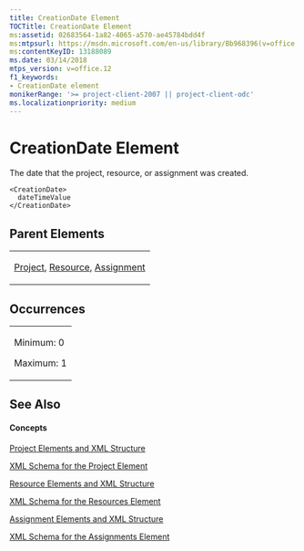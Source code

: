 ```yaml
---
title: CreationDate Element
TOCTitle: CreationDate Element
ms:assetid: 02683564-1a82-4065-a570-ae45784bdd4f
ms:mtpsurl: https://msdn.microsoft.com/en-us/library/Bb968396(v=office.12)
ms:contentKeyID: 13188089
ms.date: 03/14/2018
mtps_version: v=office.12
f1_keywords:
- CreationDate element
monikerRange: '>= project-client-2007 || project-client-odc'
ms.localizationpriority: medium
---
```


# CreationDate Element




The date that the project, resource, or assignment was created.

    <CreationDate>
      dateTimeValue
    </CreationDate>

## Parent Elements

<table>
<colgroup>
<col style="width: 100%" />
</colgroup>
<tbody>
<tr class="odd">
<td><p><a href="project-element.md">Project</a>, <a href="resource-element.md">Resource</a>, <a href="assignment-element.md">Assignment</a></p></td>
</tr>
</tbody>
</table>

## Occurrences

<table>
<colgroup>
<col style="width: 100%" />
</colgroup>
<tbody>
<tr class="odd">
<td><p>Minimum: 0</p>
<p>Maximum: 1</p></td>
</tr>
</tbody>
</table>

## See Also

#### Concepts

[Project Elements and XML Structure](project-elements-and-xml-structure.md)

[XML Schema for the Project Element](xml-schema-for-the-project-element.md)

[Resource Elements and XML Structure](resource-elements-and-xml-structure.md)

[XML Schema for the Resources Element](xml-schema-for-the-resources-element.md)

[Assignment Elements and XML Structure](assignment-elements-and-xml-structure.md)

[XML Schema for the Assignments Element](xml-schema-for-the-assignments-element.md)

